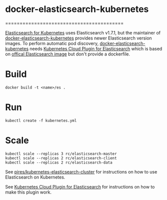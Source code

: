 # docker-elasticsearch-kubernetes
=========================================

[Elasticsearch for Kubernetes](https://github.com/kubernetes/kubernetes/tree/release-1.2/examples/elasticsearch) uses Elasticsearch v1.7.1, but the maintainer of [docker-elasticsearch-kubernetes](https://github.com/pires/docker-elasticsearch-kubernetes) provides newer Elasticsearch version images. To perform automatic pod discovery, [docker-elasticsearch-kubernetes](https://github.com/pires/docker-elasticsearch-kubernetes) needs [Kubernetes Cloud Plugin for Elasticsearch](https://github.com/fabric8io/elasticsearch-cloud-kubernetes) which is based on [offical Elasticsearch image](https://github.com/docker-library/elasticsearch) but don't provide a dockerfile.


Build
============
```
docker build -t <name>/es .
```


Run
============
```
kubectl create -f kubernetes.yml
```


Scale
============
```
kubectl scale --replicas 3 rc/elasticsearch-master
kubectl scale --replicas 2 rc/elasticsearch-client
kubectl scale --replicas 2 rc/elasticsearch-data
```

See [pires/kubernetes-elasticsearch-cluster](https://github.com/pires/kubernetes-elasticsearch-cluster) for instructions on how to use Elasticsearch on Kubernetes.

See [Kubernetes Cloud Plugin for Elasticsearch](https://github.com/fabric8io/elasticsearch-cloud-kubernetes) for instructions on how to make this plugin work.
